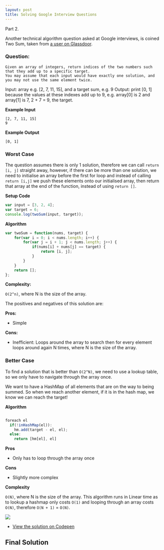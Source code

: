 ```yaml
---
layout: post
title: Solving Google Interview Questions
---
```


<div class="message">
Part 2.
</div>

Another technical algorithm question asked at Google interviews, is coined Two Sum, taken from [a user on Glassdoor](https://www.glassdoor.com/Interview/this-is-just-a-two-sum-problem-given-a-sorted-array-and-a-number-X-find-all-pairs-whose-sum-is-X-in-a-efficient-way-QTN_380183.htm).


### Question:

```
Given an array of integers, return indices of the two numbers such that they add up to a specific target.
You may assume that each input would have exactly one solution, and you may not use the same element twice.
```

Input: array e.g. [2, 7, 11, 15], and a target sum, e.g. 9
Output: print [0, 1] because the values at these indexes add up to 9, e.g. array[0] is 2 and array[1] is 7, 2 + 7 = 9, the target.

**Example Input**

```
[2, 7, 11, 15]
9
```

**Example Output**

```
[0, 1]
```

### Worst Case

The question assumes there is only 1 solution, therefore we can call `return [i, j]` straight away, however, if there can be more than one solution, we need to initialise an array before the first for loop and instead of calling `return [i,j]` we push these elements onto our initialised array, then return that array at the end of the function, instead of using `return []`.

**Setup Code**
```javascript
var input = [3, 2, 4];
var target = 6;
console.log(twoSum(input, target));
```

**Algorithm**
```javascript
var twoSum = function(nums, target) {
    for(var i = 0; i < nums.length; i++) {
        for(var j = i + 1; j < nums.length; j++) {
            if(nums[i] + nums[j] == target) {
                return [i, j];
            }
        }
    }
    return [];
};
```

**Complexity:**

`O(2^n)`, where N is the size of the array.

The positives and negatives of this solution are:

**Pros:**
- Simple

**Cons:**
- Inefficient: Loops around the array to search then for every element loops around again N times, where N is the size of the array.


### Better Case

To find a solution that is better than `O(2^N)`, we need to use a lookup table, so we only have to navigate through the array once.

We want to have a HashMap of all elements that are on the way to being summed. So when we reach another element, if it is in the hash map, we know we can reach the target!


**Algorithm**
```javascript

foreach el
  if(!inHashMap(el)):
    hm.add(target - el, el);
  else:
    return [hm[el], el]
```

**Pros**
- Only has to loop through the array once

**Cons**
- Slightly more complex

**Complexity**

`O(N)`, where N is the size of the array. This algorithm runs in Linear time as to lookup a hashmap only costs `O(1)` and looping through an array costs `O(N)`, therefore `O(N + 1)` = `O(N)`.

<img src="{{ site.baseurl }}/img/google-interview-2.png">

- [View the solution on Codepen](https://codepen.io/harrymt/pen/xPJxbG?editors=1111)

## Final Solution

```javascript

```

